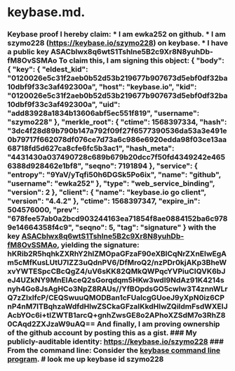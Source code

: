 # keybase.md.
### Keybase proof  I hereby claim:    * I am ewka252 on github.   * I am szymo228 (https://keybase.io/szymo228) on keybase.   * I have a public key ASACblwx8q6wtS1Tshlne5B2c9Xr8N8yuhDb-fM8OvSSMAo  To claim this, I am signing this object: {   "body": {     "key": {       "eldest_kid": "0120026e5c31f2aeb0b52d53b219677b907673d5ebf0df32ba10dbf9f33c3af492300a",       "host": "keybase.io",       "kid": "0120026e5c31f2aeb0b52d53b219677b907673d5ebf0df32ba10dbf9f33c3af492300a",       "uid": "add83928a1834b13606abf5ec551f819",       "username": "szymo228"     },     "merkle_root": {       "ctime": 1568397334,       "hash": "3dc4f28d89b790b147a792f09f27f6577390536da53a3e491e0b79717f662078df076ce7d73a6c986e6920edda98f03ce13aa68718fd5d627ca8cfe6fc5b3ac1",       "hash_meta": "4431430a037490728c689b679b20dcc7f50fd4349242e4656388d928462e1bf8",       "seqno": 7191894     },     "service": {       "entropy": "9YaV/yTqfi50h6DGSk5Po6ix",       "name": "github",       "username": "ewka252"     },     "type": "web_service_binding",     "version": 2   },   "client": {     "name": "keybase.io go client",     "version": "4.4.2"   },   "ctime": 1568397347,   "expire_in": 504576000,   "prev": "678fee57ab0a2bcd903244163ea71854f8ae0884152ba6c9789e14664358f4c9",   "seqno": 5,   "tag": "signature" } with the key [ASACblwx8q6wtS1Tshlne5B2c9Xr8N8yuhDb-fM8OvSSMAo](https://keybase.io/szymo228), yielding the signature: hKRib2R5hqhkZXRhY2hlZMOpaGFzaF90eXBlCqNrZXnEIwEgAm5cMfKusLUtU7IZZ3uQdnPV6/DfMroQ2/nzPDr0kjAKp3BheWxvYWTESpcCBcQgZ4/uV6sKK82QMkQWPqcYVPiuCIQVK6bJeJ4UZkNY9MnEIAceQ2sGorqdqm5HKw3wdl9NdAz91K4214snyh4Go8JsAgHCo3NpZ8RAUs//YfBOpdsGO5cwIw3T4znnWLrQ7zZIxlfcP/CEQSwuuQMODBan1cFUaIcgGUoeJ9yXpN0iz6CPnP4nM7lTBqhzaWdfdHlwZSCkaGFzaIKkdHlwZQildmFsdWXEIJAcbYOc6i+tIZWTB1arcQ+gnhZwsGE8o2APhoXZSdM7o3RhZ80CAqd2ZXJzaW9uAQ==  And finally, I am proving ownership of the github account by posting this as a gist.  ### My publicly-auditable identity:  https://keybase.io/szymo228  ### From the command line:  Consider the [keybase command line program](https://keybase.io/download). # look me up keybase id szymo228
